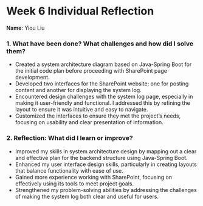 # Week 6 Individual Reflection  
**Name**: Yiou Liu  

### 1. What have been done? What challenges and how did I solve them?  
- Created a system architecture diagram based on Java-Spring Boot for the initial code plan before proceeding with SharePoint page development.
- Developed two interfaces for the SharePoint website: one for posting content and another for displaying the system log.
- Encountered design challenges with the system log page, especially in making it user-friendly and functional. I addressed this by refining the layout to ensure it was intuitive and easy to navigate.
- Customized the interfaces to ensure they met the project’s needs, focusing on usability and clear presentation of information.

### 2. Reflection: What did I learn or improve?  
- Improved my skills in system architecture design by mapping out a clear and effective plan for the backend structure using Java-Spring Boot.
- Enhanced my user interface design skills, particularly in creating layouts that balance functionality with ease of use.
- Gained more experience working with SharePoint, focusing on effectively using its tools to meet project goals.
- Strengthened my problem-solving abilities by addressing the challenges of making the system log both clear and useful for users.
